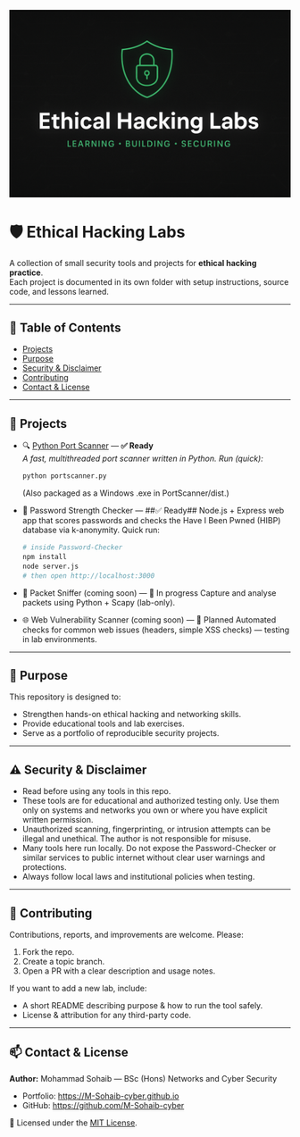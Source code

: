 <p align="center">
  <img src="banner.png" alt="Ethical Hacking Labs Banner" />
</p>

# 🛡️ Ethical Hacking Labs

A collection of small security tools and projects for **ethical hacking practice**.  
Each project is documented in its own folder with setup instructions, source code, and lessons learned.  

---

## 📑 Table of Contents
- [Projects](#-projects)  
- [Purpose](#-purpose)  
- [Security & Disclaimer](#-security--disclaimer)  
- [Contributing](#-contributing)  
- [Contact & License](#-contact--license)

---

## 📂 Projects

- 🔍 [Python Port Scanner](PortScanner/README.md) — **✅ Ready**  
  *A fast, multithreaded port scanner written in Python. Run (quick):*  
  ```bash
  python portscanner.py
  ```
  (Also packaged as a Windows .exe in PortScanner/dist.)

- 🔐 Password Strength Checker — ##✅ Ready##
  Node.js + Express web app that scores passwords and checks the Have I Been Pwned (HIBP) database via k-anonymity.
  Quick run:
  ```bash
  # inside Password-Checker
  npm install
  node server.js
  # then open http://localhost:3000  
  ```

- 📡 Packet Sniffer (coming soon) — 🧪 In progress
  Capture and analyse packets using Python + Scapy (lab-only).

- 🌐 Web Vulnerability Scanner (coming soon) — 🧪 Planned
  Automated checks for common web issues (headers, simple XSS checks) — testing in lab environments. 

---

## 🎯 Purpose
This repository is designed to:  
- Strengthen hands-on ethical hacking and networking skills.  
- Provide educational tools and lab exercises.  
- Serve as a portfolio of reproducible security projects. 

---

## ⚠️ Security & Disclaimer
- Read before using any tools in this repo.
- These tools are for educational and authorized testing only. Use them only on systems and networks you own or where you have explicit written permission.
- Unauthorized scanning, fingerprinting, or intrusion attempts can be illegal and unethical. The author is not responsible for misuse.
- Many tools here run locally. Do not expose the Password-Checker or similar services to public internet without clear user warnings and protections.
- Always follow local laws and institutional policies when testing. 

---

## 🤝 Contributing
Contributions, reports, and improvements are welcome. Please:
1. Fork the repo.
2. Create a topic branch.
3. Open a PR with a clear description and usage notes.

If you want to add a new lab, include:
- A short README describing purpose & how to run the tool safely.
- License & attribution for any third-party code.

 ---

## 📫 Contact & License
**Author:** Mohammad Sohaib — BSc (Hons) Networks and Cyber Security  
- Portfolio: https://M-Sohaib-cyber.github.io  
- GitHub: https://github.com/M-Sohaib-cyber  

📜 Licensed under the [MIT License](LICENSE).
